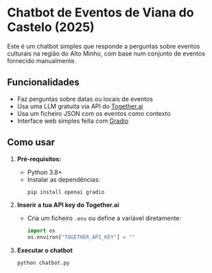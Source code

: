 # Chatbot de Eventos de Viana do Castelo (2025)

Este é um chatbot simples que responde a perguntas sobre eventos culturais na região do Alto Minho, com base num conjunto de eventos fornecido manualmente.

##  Funcionalidades

- Faz perguntas sobre datas ou locais de eventos
- Usa uma LLM gratuita via API do [Together.ai](https://www.together.ai/)
- Usa um ficheiro JSON com os eventos como contexto
- Interface web simples feita com [Gradio](https://gradio.app/)

## Como usar

1. **Pré-requisitos:**
   - Python 3.8+
   - Instalar as dependências:
     ```bash
     pip install openai gradio
     ```

2. **Inserir a tua API key do Together.ai**
   - Cria um ficheiro `.env` ou define a variável diretamente:
     ```python
     import os
     os.environ["TOGETHER_API_KEY"] = ""
     ```

3. **Executar o chatbot**
   ```bash
   python chatbot.py
